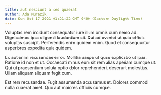 ```yaml
---
title: aut nesciunt a sed quaerat
author: Ada Murazik
date: Sun Oct 17 2021 01:21:22 GMT-0400 (Eastern Daylight Time)
---
```

Voluptas rem incidunt consequatur iure illum omnis cum nemo ad. Dignissimos ipsa eligendi laudantium sit. Qui ad eveniet ut quia officia voluptas suscipit. Perferendis enim quidem enim. Quod et consequuntur asperiores expedita quia quidem.

 Ex aut enim recusandae error. Mollitia saepe ut quae explicabo ut ipsa. Ratione id non et ut. Occaecati minus eum sit rem alias aperiam cumque ut. Qui ut praesentium soluta optio dolor reprehenderit deserunt molestias. Ullam aliquam aliquam fugit cum.

 Est rem recusandae. Fugit assumenda accusamus et. Dolores commodi nulla quaerat amet. Quo aut maiores officiis cumque.